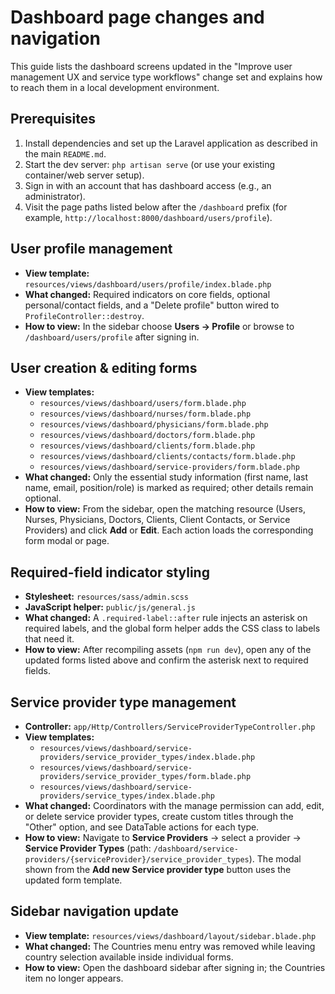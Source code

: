 # Dashboard page changes and navigation

This guide lists the dashboard screens updated in the "Improve user management UX and service type workflows" change set and explains how to reach them in a local development environment.

## Prerequisites

1. Install dependencies and set up the Laravel application as described in the main `README.md`.
2. Start the dev server: `php artisan serve` (or use your existing container/web server setup).
3. Sign in with an account that has dashboard access (e.g., an administrator).
4. Visit the page paths listed below after the `/dashboard` prefix (for example, `http://localhost:8000/dashboard/users/profile`).

## User profile management

- **View template:** `resources/views/dashboard/users/profile/index.blade.php`
- **What changed:** Required indicators on core fields, optional personal/contact fields, and a "Delete profile" button wired to `ProfileController::destroy`.
- **How to view:** In the sidebar choose **Users → Profile** or browse to `/dashboard/users/profile` after signing in.

## User creation & editing forms

- **View templates:**
  - `resources/views/dashboard/users/form.blade.php`
  - `resources/views/dashboard/nurses/form.blade.php`
  - `resources/views/dashboard/physicians/form.blade.php`
  - `resources/views/dashboard/doctors/form.blade.php`
  - `resources/views/dashboard/clients/form.blade.php`
  - `resources/views/dashboard/clients/contacts/form.blade.php`
  - `resources/views/dashboard/service-providers/form.blade.php`
- **What changed:** Only the essential study information (first name, last name, email, position/role) is marked as required; other details remain optional.
- **How to view:** From the sidebar, open the matching resource (Users, Nurses, Physicians, Doctors, Clients, Client Contacts, or Service Providers) and click **Add** or **Edit**. Each action loads the corresponding form modal or page.

## Required-field indicator styling

- **Stylesheet:** `resources/sass/admin.scss`
- **JavaScript helper:** `public/js/general.js`
- **What changed:** A `.required-label::after` rule injects an asterisk on required labels, and the global form helper adds the CSS class to labels that need it.
- **How to view:** After recompiling assets (`npm run dev`), open any of the updated forms listed above and confirm the asterisk next to required fields.

## Service provider type management

- **Controller:** `app/Http/Controllers/ServiceProviderTypeController.php`
- **View templates:**
  - `resources/views/dashboard/service-providers/service_provider_types/index.blade.php`
  - `resources/views/dashboard/service-providers/service_provider_types/form.blade.php`
  - `resources/views/dashboard/service-providers/service_types/index.blade.php`
- **What changed:** Coordinators with the manage permission can add, edit, or delete service provider types, create custom titles through the "Other" option, and see DataTable actions for each type.
- **How to view:** Navigate to **Service Providers** → select a provider → **Service Provider Types** (path: `/dashboard/service-providers/{serviceProvider}/service_provider_types`). The modal shown from the **Add new Service provider type** button uses the updated form template.

## Sidebar navigation update

- **View template:** `resources/views/dashboard/layout/sidebar.blade.php`
- **What changed:** The Countries menu entry was removed while leaving country selection available inside individual forms.
- **How to view:** Open the dashboard sidebar after signing in; the Countries item no longer appears.

